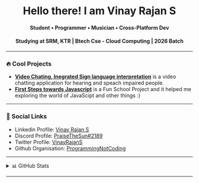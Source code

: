  <h1 align="center"> Hello there! I am Vinay Rajan S</h1>
 <h4 align="center">  Student • Programmer • Musician • Cross-Platform Dev </h4>
 <h4 align="center">  Studying at SRM, KTR | Btech Cse - Cloud Computing | 2026 Batch </h4>
 
---
### 🔥 Cool Projects 
 
  - [**Video Chating, Inegrated Sign language interpretation**](https://github.com/stuff-makers/Polinyx) is a video chatting application for hearing and speach impaired people.
  - [**First Steps towards Javascript**](https://pantheonklub.github.io/Wordify) is a Fun School Project and it helped me exploring the world of JavaScipt and other things :)

--- 
### 🔗 Social Links 

- Linkedin Profile: [Vinay Rajan S](https://www.linkedin.com/in/vinay-rajan-s-b63248250)
- Discord Profile: [PraiseTheSun#2189](https://discord.com/users/709417842256248943) 
- Twitter Profile: [VinayRajanS](https://twitter.com/VinayRajanS)
- Github Organisation: [ProgrammingNotCoding](https://github.com/ProgrammingNotCoding)
 
---
<details>
<summary>📊 GitHub Stats </summary>

<a href="yes">
  <img align="center" src="https://github-readme-stats.vercel.app/api?username=vinay-04&theme=github_dark&show_icons=true&count_private=true" />
</a>
<a href="again, yes">
  <img align="center" src="https://github-readme-stats.vercel.app/api/top-langs/?username=vinay-04"/>
</a>
 
 </details>
 
---

